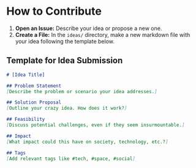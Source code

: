 # How to Contribute

1. **Open an Issue:** Describe your idea or propose a new one.
2. **Create a File:** In the `ideas/` directory, make a new markdown file with your idea following the template below.

## Template for Idea Submission
```markdown
# [Idea Title]

## Problem Statement
[Describe the problem or scenario your idea addresses.]

## Solution Proposal
[Outline your crazy idea. How does it work?]

## Feasibility
[Discuss potential challenges, even if they seem insurmountable.]

## Impact
[What impact could this have on society, technology, etc.?]

## Tags
[Add relevant tags like #tech, #space, #social]
